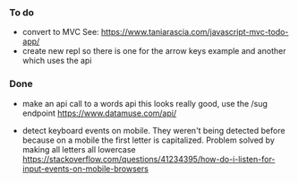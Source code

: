 ### To do
- convert to MVC
See: https://www.taniarascia.com/javascript-mvc-todo-app/
- create new repl so there is one for the arrow keys example and another which uses the api

### Done
- make an api call to a words api
this looks really good, use the /sug endpoint
https://www.datamuse.com/api/

- detect keyboard events on mobile. They weren't being detected before because on a mobile the first letter is capitalized. Problem solved by making all letters all lowercase 
https://stackoverflow.com/questions/41234395/how-do-i-listen-for-input-events-on-mobile-browsers
